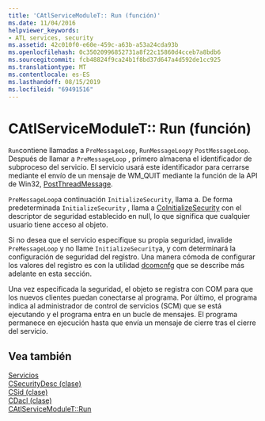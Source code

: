 ```yaml
---
title: 'CAtlServiceModuleT:: Run (función)'
ms.date: 11/04/2016
helpviewer_keywords:
- ATL services, security
ms.assetid: 42c010f0-e60e-459c-a63b-a53a24cda93b
ms.openlocfilehash: 0c35020996852731a8f22c15860d4cceb7a8bdb6
ms.sourcegitcommit: fcb48824f9ca24b1f8bd37d647a4d592de1cc925
ms.translationtype: MT
ms.contentlocale: es-ES
ms.lasthandoff: 08/15/2019
ms.locfileid: "69491516"
---
```

# <a name="catlservicemoduletrun-function"></a>CAtlServiceModuleT:: Run (función)

`Run`contiene llamadas a `PreMessageLoop`, `RunMessageLoop`y `PostMessageLoop`. Después de llamar a `PreMessageLoop` , primero almacena el identificador de subproceso del servicio. El servicio usará este identificador para cerrarse mediante el envío de un mensaje de WM_QUIT mediante la función de la API de Win32, [PostThreadMessage](/windows/win32/api/winuser/nf-winuser-postthreadmessagew).

`PreMessageLoop`a continuación `InitializeSecurity`, llama a. De forma predeterminada `InitializeSecurity` , llama a [CoInitializeSecurity](/windows/win32/api/combaseapi/nf-combaseapi-coinitializesecurity) con el descriptor de seguridad establecido en null, lo que significa que cualquier usuario tiene acceso al objeto.

Si no desea que el servicio especifique su propia seguridad, invalide `PreMessageLoop` y no llame `InitializeSecurity`a, y com determinará la configuración de seguridad del registro. Una manera cómoda de configurar los valores del registro es con la utilidad [dcomcnfg](../atl/dcomcnfg.md) que se describe más adelante en esta sección.

Una vez especificada la seguridad, el objeto se registra con COM para que los nuevos clientes puedan conectarse al programa. Por último, el programa indica al administrador de control de servicios (SCM) que se está ejecutando y el programa entra en un bucle de mensajes. El programa permanece en ejecución hasta que envía un mensaje de cierre tras el cierre del servicio.

## <a name="see-also"></a>Vea también

[Servicios](../atl/atl-services.md)<br/>
[CSecurityDesc (clase)](../atl/reference/csecuritydesc-class.md)<br/>
[CSid (clase)](../atl/reference/csid-class.md)<br/>
[CDacl (clase)](../atl/reference/cdacl-class.md)<br/>
[CAtlServiceModuleT::Run](../atl/reference/catlservicemodulet-class.md#run)
